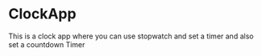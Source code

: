 # ClockApp
This is a clock app where you can use stopwatch and set a timer and also set a countdown Timer 
